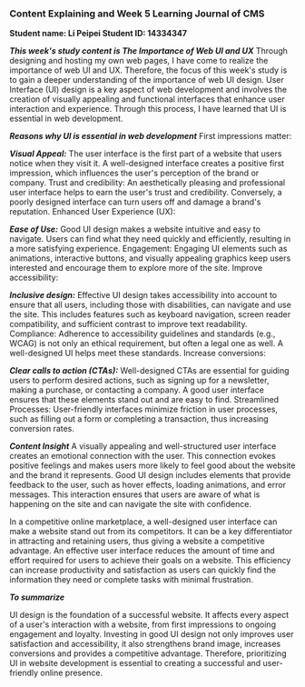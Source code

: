 ### Content Explaining and Week 5 Learning Journal of CMS
**Student name: Li Peipei 
Student ID: 14334347**

***This week's study content is The Importance of Web UI and UX***
Through designing and hosting my own web pages, I have come to realize the importance of web UI and UX. Therefore, the focus of this week's study is to gain a deeper understanding of the importance of web UI design. User Interface (UI) design is a key aspect of web development and involves the creation of visually appealing and functional interfaces that enhance user interaction and experience. Through this process, I have learned that UI is essential in web development.

***Reasons why UI is essential in web development***
First impressions matter:

***Visual Appeal:*** The user interface is the first part of a website that users notice when they visit it. A well-designed interface creates a positive first impression, which influences the user's perception of the brand or company.
Trust and credibility: An aesthetically pleasing and professional user interface helps to earn the user's trust and credibility. Conversely, a poorly designed interface can turn users off and damage a brand's reputation.
Enhanced User Experience (UX):

***Ease of Use:*** Good UI design makes a website intuitive and easy to navigate. Users can find what they need quickly and efficiently, resulting in a more satisfying experience.
Engagement: Engaging UI elements such as animations, interactive buttons, and visually appealing graphics keep users interested and encourage them to explore more of the site.
Improve accessibility:

***Inclusive design:*** Effective UI design takes accessibility into account to ensure that all users, including those with disabilities, can navigate and use the site. This includes features such as keyboard navigation, screen reader compatibility, and sufficient contrast to improve text readability.
Compliance: Adherence to accessibility guidelines and standards (e.g., WCAG) is not only an ethical requirement, but often a legal one as well. A well-designed UI helps meet these standards.
Increase conversions:

***Clear calls to action (CTAs):*** Well-designed CTAs are essential for guiding users to perform desired actions, such as signing up for a newsletter, making a purchase, or contacting a company. A good user interface ensures that these elements stand out and are easy to find.
Streamlined Processes: User-friendly interfaces minimize friction in user processes, such as filling out a form or completing a transaction, thus increasing conversion rates.


***Content Insight***
A visually appealing and well-structured user interface creates an emotional connection with the user. This connection evokes positive feelings and makes users more likely to feel good about the website and the brand it represents. Good UI design includes elements that provide feedback to the user, such as hover effects, loading animations, and error messages. This interaction ensures that users are aware of what is happening on the site and can navigate the site with confidence.

In a competitive online marketplace, a well-designed user interface can make a website stand out from its competitors. It can be a key differentiator in attracting and retaining users, thus giving a website a competitive advantage. An effective user interface reduces the amount of time and effort required for users to achieve their goals on a website. This efficiency can increase productivity and satisfaction as users can quickly find the information they need or complete tasks with minimal frustration.

***To summarize***

UI design is the foundation of a successful website. It affects every aspect of a user's interaction with a website, from first impressions to ongoing engagement and loyalty. Investing in good UI design not only improves user satisfaction and accessibility, it also strengthens brand image, increases conversions and provides a competitive advantage. Therefore, prioritizing UI in website development is essential to creating a successful and user-friendly online presence.

